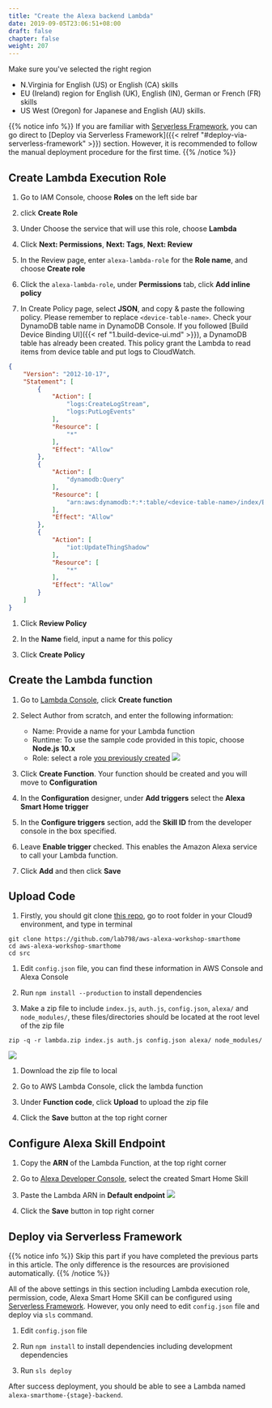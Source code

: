 ```yaml
---
title: "Create the Alexa backend Lambda"
date: 2019-09-05T23:06:51+08:00
draft: false
chapter: false
weight: 207
---
```



Make sure you've selected the right region

* N.Virginia for English (US) or English (CA) skills
* EU (Ireland) region for English (UK), English (IN), German or French (FR) skills
* US West (Oregon) for Japanese and English (AU) skills.

{{% notice info %}}
If you are familiar with [Serverless Framework](https://serverless.com/), you can 
go direct to [Deploy via Serverless Framework]({{< relref "#deploy-via-serverless-framework" >}})
section. However, it is recommended to follow the manual deployment procedure
for the first time.
{{% /notice %}}


## Create Lambda Execution Role

1. Go to IAM Console, choose **Roles** on the left side bar

1. click **Create Role**

1. Under Choose the service that will use this role, choose **Lambda**

1. Click **Next: Permissions**, **Next: Tags**, **Next: Review**

1. In the Review page, enter `alexa-lambda-role` for the **Role name**, and choose **Create role**

1. Click the `alexa-lambda-role`, under **Permissions** tab, click **Add inline policy**

1. In Create Policy page, select **JSON**, and copy & paste the following policy. Please remember to 
replace `<device-table-name>`. Check your DynamoDB table name in DynamoDB 
Console. If you followed [Build Device Binding UI]({{< ref "1.build-device-ui.md" >}}),
a DynamoDB table has already been created. This policy grant the Lambda to read items from device table and put logs 
to CloudWatch.
```json
{
    "Version": "2012-10-17",
    "Statement": [
        {
            "Action": [
                "logs:CreateLogStream",
                "logs:PutLogEvents"
            ],
            "Resource": [
                "*"
            ],
            "Effect": "Allow"
        },
        {
            "Action": [
                "dynamodb:Query"
            ],
            "Resource": [
                "arn:aws:dynamodb:*:*:table/<device-table-name>/index/ByUsernameThingName"
            ],
            "Effect": "Allow"
        },
        {
            "Action": [
                "iot:UpdateThingShadow"
            ],
            "Resource": [
                "*"
            ],
            "Effect": "Allow"
        }
    ]
}
```

1. Click **Review Policy**

1. In the **Name** field, input a name for this policy

1. Click **Create Policy**

## Create the Lambda function

1. Go to [Lambda Console](https://console.aws.amazon.com/lambda/home?region=us-east-1), click **Create function**

1. Select Author from scratch, and enter the following information:
    - Name: Provide a name for your Lambda function
    - Runtime: To use the sample code provided in this topic, choose **Node.js 10.x**
    - Role: select a role [you previously created](#create-lambda-execution-role)
    ![](/images/smart-home/create-lambda-1.png)

1. Click **Create Function**. Your function should be created and you will move to **Configuration**

1. In the **Configuration** designer, under **Add triggers** select the **Alexa Smart Home trigger**

1. In the **Configure triggers** section, add the **Skill ID** from the developer console in the box specified. 

1. Leave **Enable trigger** checked. This enables the Amazon Alexa service to call your Lambda 
function. 

1. Click **Add** and then click **Save**

## Upload Code
1. Firstly, you should git clone [this repo](https://github.com/lab798/aws-alexa-workshop-smarthome), 
go to root folder in your Cloud9 environment, and type in terminal
```shell
git clone https://github.com/lab798/aws-alexa-workshop-smarthome
cd aws-alexa-workshop-smarthome
cd src
```

1. Edit `config.json` file, you can find these information in AWS Console and Alexa 
Console

1. Run `npm install --production` to install dependencies

1. Make a zip file to include `index.js`, `auth.js`, `config.json`, `alexa/` and `node_modules/`,
these files/directories should be located at the root level of the zip file
```
zip -q -r lambda.zip index.js auth.js config.json alexa/ node_modules/
```
![](/images/smart-home/lambda-file-structure.png)

1. Download the zip file to local 

1. Go to AWS Lambda Console, click the lambda function

1. Under **Function code**, click **Upload** to upload the zip file

1. Click the **Save** button at the top right corner

## Configure Alexa Skill Endpoint

1. Copy the **ARN** of the Lambda Function, at the top right corner

1. Go to [Alexa Developer Console](https://developer.amazon.com/alexa/console/ask), select
the created Smart Home Skill

1. Paste the Lambda ARN in **Default endpoint**
    ![](/images/smart-home/alexa-lambda-arn.png)

1. Click the **Save** button in top right corner



## Deploy via Serverless Framework

{{% notice info %}}
Skip this part if you have completed the previous parts in this article. The only difference
is the resources are provisioned automatically.
{{% /notice %}}

All of the above settings in this section including Lambda execution role, permission, code, 
Alexa Smart Home SKill can be configured using [Serverless Framework](https://serverless.com/). 
However, you only need to edit `config.json` file and deploy via `sls` command.

1. Edit `config.json` file

1. Run `npm install` to install dependencies including development dependencies

1. Run `sls deploy`

After success deployment, you should be able to see a Lambda named 
`alexa-smarthome-{stage}-backend`.


